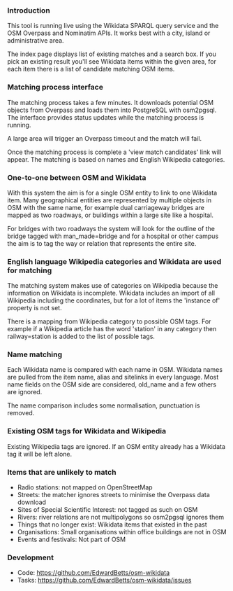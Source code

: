 ### Introduction

This tool is running live using the Wikidata SPARQL query service and the OSM
Overpass and Nominatim APIs. It works best with a city, island or
administrative area.

The index page displays list of existing matches and a search box.
If you pick an existing result you'll see Wikidata items within the given
area, for each item there is a list of candidate matching OSM items.

### Matching process interface

The matching process takes a few minutes. It downloads potential OSM objects
from Overpass and loads them into PostgreSQL with osm2pgsql. The interface
provides status updates while the matching process is running.

A large area will trigger an Overpass timeout and the match will fail.

Once the matching process is complete a 'view match candidates' link will
appear. The matching is based on names and English Wikipedia categories.

### One-to-one between OSM and Wikidata

With this system the aim is for a single OSM entity to link to one Wikidata
item. Many geographical entities are represented by multiple objects in OSM with
the same name, for example dual carriageway bridges are mapped as two roadways,
or buildings within a large site like a hospital.

For bridges with two roadways the system will look for the outline of the bridge
tagged with man\_made=bridge and for a hospital or other campus the aim is to
tag the way or relation that represents the entire site.

### English language Wikipedia categories and Wikidata are used for matching

The matching system makes use of categories on Wikipedia because the information
on Wikidata is incomplete. Wikidata includes an import of all Wikipedia
including the coordinates, but for a lot of items the 'instance of' property is
not set.

There is a mapping from Wikipedia category to possible OSM tags. For example if
a Wikipedia article has the word 'station' in any category then railway=station
is added to the list of possible tags.

### Name matching

Each Wikidata name is compared with each name in OSM. Wikidata names are pulled
from the item name, alias and sitelinks in every language. Most name fields on
the OSM side are considered, old\_name and a few others are ignored.

The name comparison includes some normalisation, punctuation is removed.

### Existing OSM tags for Wikidata and Wikipedia

Existing Wikipedia tags are ignored. If an OSM entity already has a Wikidata tag
it will be left alone.

### Items that are unlikely to match

- Radio stations: not mapped on OpenStreetMap
- Streets: the matcher ignores streets to minimise the Overpass data download
- Sites of Special Scientific Interest: not tagged as such on OSM
- Rivers: river relations are not multipolygons so osm2pgsql ignores them
- Things that no longer exist: Wikidata items that existed in the past
- Organisations: Small organisations within office buildings are not in OSM
- Events and festivals: Not part of OSM

### Development

* Code: <https://github.com/EdwardBetts/osm-wikidata>
* Tasks: <https://github.com/EdwardBetts/osm-wikidata/issues>

<!--- vim: set syntax=markdown tw=80 spell: --->
